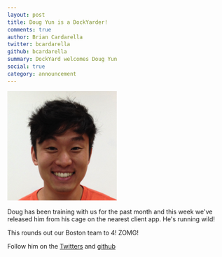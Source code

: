 ```yaml
---
layout: post
title: Doug Yun is a DockYarder!
comments: true
author: Brian Cardarella
twitter: bcardarella
github: bcardarella
summary: DockYard welcomes Doug Yun
social: true
category: announcement
---
```


![Doug Yun](/images/doug-yun.png)

Doug has been training with us for the past month and this week we've
released him from his cage on the nearest client app. He's running wild!

This rounds out our Boston team to 4! ZOMG!

Follow him on the [Twitters](http://twitter.com/DougYun) and
[github](https://github.com/duggieawesome)
